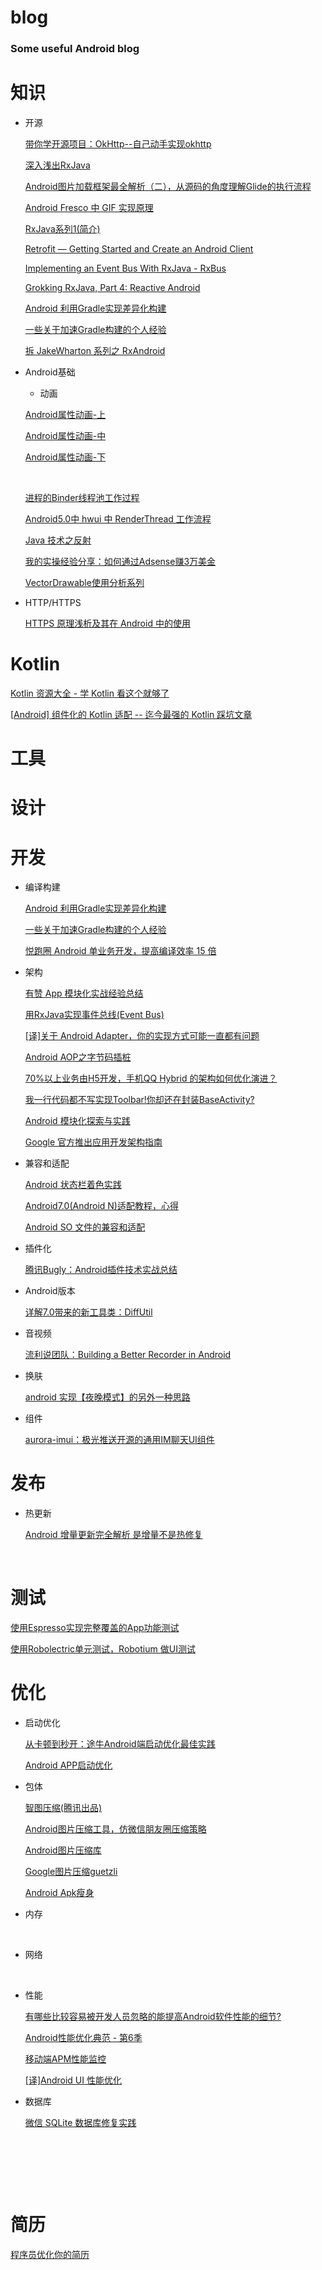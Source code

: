 # blog
### Some useful Android blog

# 知识

* 开源

  [带你学开源项目：OkHttp--自己动手实现okhttp](https://wingjay.com/2016/07/21/%E5%B8%A6%E4%BD%A0%E5%AD%A6%E5%BC%80%E6%BA%90%E9%A1%B9%E7%9B%AE%EF%BC%9AOkHttp-%E8%87%AA%E5%B7%B1%E5%8A%A8%E6%89%8B%E5%AE%9E%E7%8E%B0okhttp/)

  [深入浅出RxJava](http://www.jcodecraeer.com/a/anzhuokaifa/androidkaifa/2015/0305/2545.html)

   [Android图片加载框架最全解析（二），从源码的角度理解Glide的执行流程](http://blog.csdn.net/guolin_blog/article/details/53939176)

  [Android Fresco 中 GIF 实现原理](http://link.zhihu.com/?target=https%3A//www.diycode.cc/news/2408)

  [RxJava系列1(简介)](https://zhuanlan.zhihu.com/p/22039934)

  [Retrofit — Getting Started and Create an Android Client](https://futurestud.io/tutorials/retrofit-getting-started-and-android-client)

  [Implementing an Event Bus With RxJava - RxBus](http://blog.kaush.co/2014/12/24/implementing-an-event-bus-with-rxjava-rxbus/)

  [Grokking RxJava, Part 4: Reactive Android](http://blog.danlew.net/2014/10/08/grokking-rxjava-part-4/)

  [Android 利用Gradle实现差异化构建](http://mp.weixin.qq.com/s/H306PkuT9fC2irNVFlXVeg)

  [一些关于加速Gradle构建的个人经验](http://droidyue.com/blog/2017/04/16/speedup-gradle-building/index.html)

  [拆 JakeWharton 系列之 RxAndroid](http://www.jianshu.com/p/ed304bcd4246)

* Android基础

  *  动画

    [Android属性动画-上](http://blog.csdn.net/guolin_blog/article/details/43536355)

     [Android属性动画-中](http://blog.csdn.net/guolin_blog/article/details/43816093)

     [Android属性动画-下](http://blog.csdn.net/guolin_blog/article/details/44171115)

    ​

  [进程的Binder线程池工作过程](http://link.zhihu.com/?target=https%3A//www.diycode.cc/news/2405)

  [Android5.0中 hwui 中 RenderThread 工作流程](http://link.zhihu.com/?target=https%3A//www.diycode.cc/news/2409)

  [Java 技术之反射](http://link.zhihu.com/?target=http%3A//wingjay.com/2017/04/26/Java-%25E6%258A%2580%25E6%259C%25AF%25E4%25B9%258B%25E5%258F%258D%25E5%25B0%2584/)

  [我的实操经验分享：如何通过Adsense赚3万美金](http://link.zhihu.com/?target=http%3A//gitbook.cn/books/58e48c22c59d53926e611996/index.html)

  [VectorDrawable使用分析系列](http://www.jcodecraeer.com/a/anzhuokaifa/androidkaifa/2015/0201/2396.html)

* HTTP/HTTPS

  [HTTPS 原理浅析及其在 Android 中的使用](https://zhuanlan.zhihu.com/p/27040041)

# Kotlin

[Kotlin 资源大全 - 学 Kotlin 看这个就够了](https://juejin.im/post/591dd9f544d904006c9fbb96)

[[Android\] 组件化的 Kotlin 适配 -- 迄今最强的 Kotlin 踩坑文章](https://juejin.im/post/5923efdca22b9d0058983f66)

# 工具



# 设计



# 开发

* 编译构建

  [Android 利用Gradle实现差异化构建](http://mp.weixin.qq.com/s/H306PkuT9fC2irNVFlXVeg)

  [一些关于加速Gradle构建的个人经验](http://droidyue.com/blog/2017/04/16/speedup-gradle-building/index.html)

  [悦跑圈 Android 单业务开发，提高编译效率 15 倍](http://link.zhihu.com/?target=https%3A//www.diycode.cc/topics/761)

* 架构

  [有赞 App 模块化实战经验总结](http://link.zhihu.com/?target=https%3A//youzanmobile.github.io/2017/04/14/youzan-app-modularization/)

  [用RxJava实现事件总线(Event Bus)](http://www.jianshu.com/p/ca090f6e2fe2)

  [[译]关于 Android Adapter，你的实现方式可能一直都有问题](http://www.jianshu.com/p/c6a44e18badb)

  [Android AOP之字节码插桩](http://www.jianshu.com/p/c202853059b4)

  [70%以上业务由H5开发，手机QQ Hybrid 的架构如何优化演进？](https://mp.weixin.qq.com/s/evzDnTsHrAr2b9jcevwBzA)

  [我一行代码都不写实现Toolbar!你却还在封装BaseActivity?](http://www.jianshu.com/p/75a5c24174b2)

  [Android 模块化探索与实践](https://zhuanlan.zhihu.com/p/26744821)

  [Google 官方推出应用开发架构指南](https://zhuanlan.zhihu.com/p/27026614)



* 兼容和适配

  [Android 状态栏着色实践](http://www.jianshu.com/p/bae25b5eb867)

  [Android7.0(Android N)适配教程，心得](http://blog.csdn.net/fengyuzhengfan/article/details/52688232)

  [Android SO 文件的兼容和适配](http://blog.coderclock.com/2017/05/07/android/Android-so-files-compatibility-and-adaptation/)

* 插件化

  [腾讯Bugly：Android插件技术实战总结](https://mp.weixin.qq.com/s/1p5Y0f5XdVXN2EZYT0AM_A)

* Android版本

  [详解7.0带来的新工具类：DiffUtil](http://www.jcodecraeer.com/a/anzhuokaifa/androidkaifa/2016/0924/6637.html)

* 音视频

  [流利说团队：Building a Better Recorder in Android](https://mp.weixin.qq.com/s/optU6bi8rmsoRCQG5leqxg)

* 换肤

  [android 实现【夜晚模式】的另外一种思路](https://segmentfault.com/a/1190000005736047)

* 组件

  [aurora-imui：极光推送开源的通用IM聊天UI组件](http://link.zhihu.com/?target=https%3A//github.com/jpush/aurora-imui)

# 发布

* 热更新

  [Android 增量更新完全解析 是增量不是热修复](http://mp.weixin.qq.com/s?__biz=MzAxMTI4MTkwNQ==&mid=2650821209&idx=1&sn=6821835111ce0ab4452866efaf4d78f2&chksm=80b786c7b7c00fd19663782b9ac51dea1c881456a3933e6848aa7d24aec0eb56066f504022f9&scene=0#wechat_redirect)

  ​

# 测试

[使用Espresso实现完整覆盖的App功能测试](http://link.zhihu.com/?target=https%3A//www.diycode.cc/news/2363)

[使用Robolectric单元测试，Robotium 做UI测试]()

# 优化

* 启动优化

  [从卡顿到秒开：途牛Android端启动优化最佳实践](https://mp.weixin.qq.com/s/rQEa9Bevef7PlJ477vjT4g)

  [Android APP启动优化](http://wuxiaolong.me/2017/03/13/appStart/)

* 包体

  [智图压缩(腾讯出品)](http://zhitu.isux.us/)

  [Android图片压缩工具，仿微信朋友圈压缩策略](https://github.com/Curzibn/Luban)

  [Android图片压缩库](https://github.com/zetbaitsu/Compressor)

  [Google图片压缩guetzli](https://github.com/google/guetzli)

  [Android Apk瘦身](http://wuxiaolong.me/2017/03/19/ReduceAPKSize/)

* 内存

  ​

* 网络

  ​

* 性能

  [有哪些比较容易被开发人员忽略的能提高Android软件性能的细节?](https://www.zhihu.com/question/28154442/answer/157231827)

  [Android性能优化典范 - 第6季](http://hukai.me/android-performance-patterns-season-6/)

  [移动端APM性能监控](https://mp.weixin.qq.com/s/Yec5t2eU33Bv4srs5SPiTQ)

  [[译]Android UI 性能优化](https://zhuanlan.zhihu.com/p/27065828)

* 数据库

  [微信 SQLite 数据库修复实践](http://link.zhihu.com/?target=https%3A//mp.weixin.qq.com/s%3F__biz%3DMzAwNDY1ODY2OQ%3D%3D%26mid%3D2649286467%26idx%3D1%26sn%3Dea5b6dbfecffd33e333ec814473e1313%26chksm%3D8334c3c1b4434ad7c364ff3acae1e62bc5e871a7350aa9cdcb24bd299b42875f0b020acb3620)

  ​

  ​

  ​

# 简历

[程序员优化你的简历](https://github.com/twolight/blog/blob/master/cv.md)